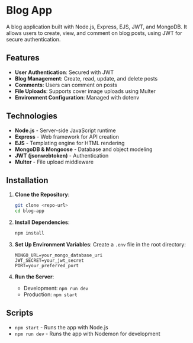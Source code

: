 # Blog App

A blog application built with Node.js, Express, EJS, JWT, and MongoDB. It allows users to create, view, and comment on blog posts, using JWT for secure authentication.

## Features

- **User Authentication**: Secured with JWT
- **Blog Management**: Create, read, update, and delete posts
- **Comments**: Users can comment on posts
- **File Uploads**: Supports cover image uploads using Multer
- **Environment Configuration**: Managed with dotenv

## Technologies

- **Node.js** - Server-side JavaScript runtime
- **Express** - Web framework for API creation
- **EJS** - Templating engine for HTML rendering
- **MongoDB & Mongoose** - Database and object modeling
- **JWT (jsonwebtoken)** - Authentication
- **Multer** - File upload middleware

## Installation

1. **Clone the Repository**:

   ```bash
   git clone <repo-url>
   cd blog-app
   ```

2. **Install Dependencies**:

   ```bash
   npm install
   ```

3. **Set Up Environment Variables**:
   Create a `.env` file in the root directory:

   ```plaintext
   MONGO_URL=your_mongo_database_uri
   JWT_SECRET=your_jwt_secret
   PORT=your_preferred_port
   ```

4. **Run the Server**:
   - Development: `npm run dev`
   - Production: `npm start`

## Scripts

- `npm start` - Runs the app with Node.js
- `npm run dev` - Runs the app with Nodemon for development
